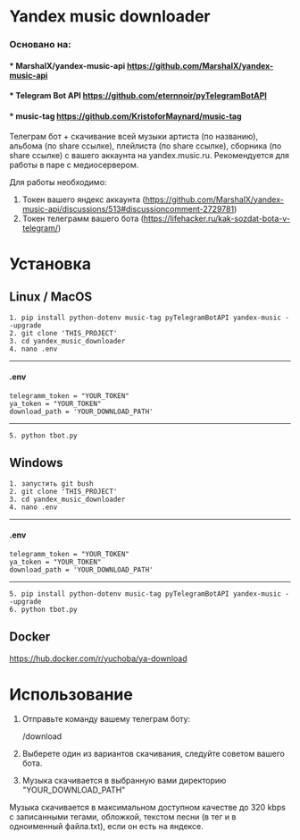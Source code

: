 # Yandex music downloader
### Основано на:
#### * MarshalX/yandex-music-api https://github.com/MarshalX/yandex-music-api
#### * Telegram Bot API https://github.com/eternnoir/pyTelegramBotAPI
#### * music-tag https://github.com/KristoforMaynard/music-tag

Телеграм бот + скачивание всей музыки артиста (по названию), альбома (по share ссылке), плейлиста (по share ссылке), сборника (по share ссылке) с вашего аккаунта на yandex.music.ru. Рекомендуется для работы в паре с медиосервером.

Для работы необходимо:
1. Токен вашего яндекс аккаунта (https://github.com/MarshalX/yandex-music-api/discussions/513#discussioncomment-2729781)
2. Токен телеграмм вашего бота (https://lifehacker.ru/kak-sozdat-bota-v-telegram/)

# Установка
## Linux / MacOS
    1. pip install python-dotenv music-tag pyTelegramBotAPI yandex-music --upgrade
    2. git clone 'THIS_PROJECT'
    3. cd yandex_music_downloader
    4. nano .env
______________ 
#### .env

    telegramm_token = "YOUR_TOKEN"
    ya_token = "YOUR_TOKEN"
    download_path = 'YOUR_DOWNLOAD_PATH'
______________

    5. python tbot.py

## Windows
    1. запустить git bush
    2. git clone 'THIS_PROJECT'
    3. cd yandex_music_downloader
    4. nano .env
______________ 
#### .env

    telegramm_token = "YOUR_TOKEN"
    ya_token = "YOUR_TOKEN"
    download_path = 'YOUR_DOWNLOAD_PATH'
______________
    5. pip install python-dotenv music-tag pyTelegramBotAPI yandex-music --upgrade
    6. python tbot.py

## Docker
https://hub.docker.com/r/yuchoba/ya-download
# Использование
1. Отправьте команду вашему телеграм боту:


    /download


2. Выберете один из вариантов скачивания, следуйте советом вашего бота.
3. Музыка скачивается в выбранную вами директорию "YOUR_DOWNLOAD_PATH"

Музыка скачивается в максимальном доступном качестве до 320 kbps с записанными тегами, обложкой, текстом песни (в тег и в одноименный файла.txt), если он есть на яндексе.

